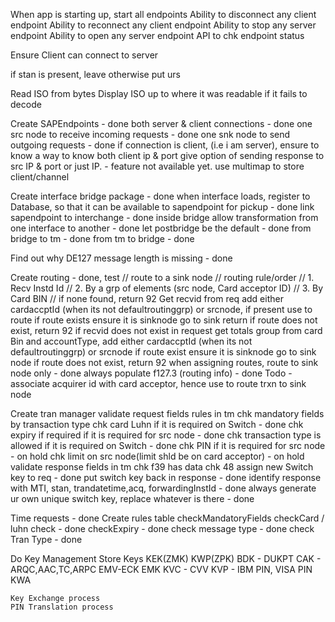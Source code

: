 When app is starting up, start all endpoints
Ability to disconnect any client endpoint 
Ability to reconnect any client endpoint
Ability to stop any server endpoint 
Ability to open any server endpoint
API to chk endpoint status

Ensure Client can connect to server

if stan is present, leave otherwise put urs

Read ISO from bytes
    Display ISO up to where it was readable if it fails to decode

Create SAPEndpoints - done
	both server & client connections - done
	one src node to receive  incoming requests - done
	one snk node to send outgoing requests - done
	if connection is client, (i.e i am server), ensure to know a way to know both client ip & port give option of sending response to src IP & port or just IP. - feature not available yet. use multimap to store client/channel
    
Create interface bridge package - done
    when interface loads, register to Database, so that it can be available to sapendpoint for pickup - done
    link sapendpoint to interchange - done
    inside bridge allow transformation from one interface to another - done
    let postbridge be the default - done
    from bridge to tm - done
    from tm to bridge - done
 
Find out why DE127 message length is missing - done

Create routing - done, test
    // route to a sink node
    // routing rule/order
    // 1. Recv Instd Id
    // 2. By a grp of elements (src node, Card acceptor ID)
    // 3. By Card BIN
    // if none found, return 92
    Get recvid from req add either cardaccptId (when its not defaultroutinggrp) or srcnode, if present use to route
        if route exists 
            ensure it is sinknode
            go to sink
            return
        if route does not exist, 
            return 92
    if recvid does not exist in request get totals group from card Bin and accountType, add either cardaccptId (when its not defaultroutinggrp) or srcnode
        if route exist
            ensure it is sinknode
            go to sink node
         if route does not exist, 
            return 92
    when assigning routes, route to sink node only - done
    always populate f127.3 (routing info) - done
 Todo - associate acquirer id with card acceptor, hence use to route trxn to sink node
    
Create tran manager
    validate request fields rules in tm 
        chk mandatory fields by transaction type
        chk card Luhn if it is required on Switch - done
        chk expiry if required if it is required for src node - done
        chk transaction type is allowed if it is required on Switch - done
        chk PIN if it is required for src node - on hold
        chk limit on src node(limit shld be on card acceptor) - on hold
    validate response fields in tm
        chk f39 has data
        chk 48 
    assign new Switch key to req - done
    put switch key back in response - done
    identify response with MTI, stan, trandatetime,acq, forwardingInstId - done 
    always generate ur own unique switch key, replace whatever is there - done
    
Time requests - done
Create rules table
    checkMandatoryFields
    checkCard / luhn check - done
    checkExpiry - done
    check message type - done
    check Tran Type - done
     
        
Do Key Management
    Store Keys
        KEK(ZMK)
        KWP(ZPK)
        BDK - DUKPT
        CAK - ARQC,AAC,TC,ARPC
        EMV-ECK
        EMK
        KVC - CVV
        KVP - IBM PIN, VISA PIN
        KWA
        
    Key Exchange process
    PIN Translation process
    

